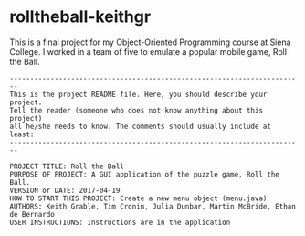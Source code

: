 # rolltheball-keithgr

This is a final project for my Object-Oriented Programming course at Siena College.  I worked in a team of five to emulate a popular mobile game, Roll the Ball.

```
------------------------------------------------------------------------
This is the project README file. Here, you should describe your project.
Tell the reader (someone who does not know anything about this project)
all he/she needs to know. The comments should usually include at least:
------------------------------------------------------------------------

PROJECT TITLE: Roll the Ball
PURPOSE OF PROJECT: A GUI application of the puzzle game, Roll the Ball.
VERSION or DATE: 2017-04-19
HOW TO START THIS PROJECT: Create a new menu object (menu.java)
AUTHORS: Keith Grable, Tim Cronin, Julia Dunbar, Martin McBride, Ethan de Bernardo
USER INSTRUCTIONS: Instructions are in the application
```
